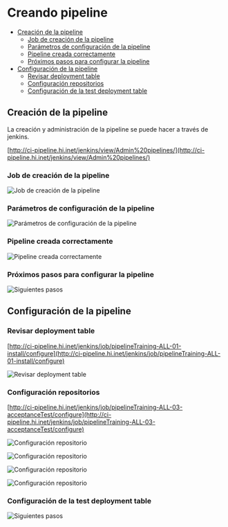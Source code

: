 Creando pipeline
================

* [Creación de la pipeline](#Creacin_de_la_pipeline)
    * [Job de creación de la pipeline](#Job_de_creacin_de_la_pipeline)
    * [Parámetros de configuración de la pipeline](#Parmetros_de_configuracin_de_la_pipeline)
    * [Pipeline creada correctamente](#Pipeline_creada_correctamente)
    * [Próximos pasos para configurar la pipeline](#Prximos_pasos_para_configurar_la_pipeline)
* [Configuración de la pipeline](#Configuracin_de_la_pipeline)
    * [Revisar deployment table](#Revisar_deployment_table)
    * [Configuración repositorios](#Configuracin_repositorios)
    * [Configuración de la test deployment table](#Configuracin_de_la_test_deployment_table)

## Creación de la pipeline
La creación y administración de la pipeline se puede hacer a través de jenkins.

[http://ci-pipeline.hi.inet/jenkins/view/Admin%20pipelines/](http://ci-pipeline.hi.inet/jenkins/view/Admin%20pipelines/)

### Job de creación de la pipeline
![Job de creación de la pipeline](./img/training/adminPipeline_1.png)

### Parámetros de configuración de la pipeline
![Parámetros de configuración de la pipeline](./img/training/adminPipeline_2.png)

### Pipeline creada correctamente
![Pipeline creada correctamente](./img/training/adminPipeline_3.png)

### Próximos pasos para configurar la pipeline
![Siguientes pasos](./img/training/adminPipeline_4.png)

## Configuración de la pipeline
### Revisar deployment table
[http://ci-pipeline.hi.inet/jenkins/job/pipelineTraining-ALL-01-install/configure](http://ci-pipeline.hi.inet/jenkins/job/pipelineTraining-ALL-01-install/configure)

![Revisar deployment table](./img/training/reviewDeploymentTable.png)


### Configuración repositorios
[http://ci-pipeline.hi.inet/jenkins/job/pipelineTraining-ALL-03-acceptanceTest/configure](http://ci-pipeline.hi.inet/jenkins/job/pipelineTraining-ALL-03-acceptanceTest/configure)

![Configuración repositorio](./img/training/configureRepos_acceptanceTest_1.png)

![Configuración repositorio](./img/training/configureRepos_acceptanceTest_2.png)

![Configuración repositorio](./img/training/configureRepos_acceptanceTest_3.png)

![Configuración repositorio](./img/training/configureRepos_acceptanceTest_4.png)

### Configuración de la test deployment table

![Siguientes pasos](./img/training/configureRepos_acceptanceTest_5.png)

